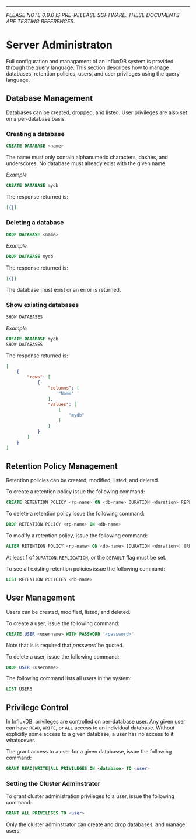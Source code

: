 ---
_PLEASE NOTE 0.9.0 IS PRE-RELEASE SOFTWARE. THESE DOCUMENTS ARE TESTING REFERENCES_.

# Server Administraton
Full configuration and managament of an InfluxDB system is provided through the query language. This section describes how to manage databases, retention policies, users, and user privileges using the query language.

## Database Management
Databases can be created, dropped, and listed. User privileges are also set on a per-database basis.

### Creating a database
```sql
CREATE DATABASE <name>
```

The name must only contain alphanumeric characters, dashes, and underscores. No database must already exist with the given name.

_Example_

```sql
CREATE DATABASE mydb
```
The response returned is:

```json
[{}]
```

### Deleting a database
```sql
DROP DATABASE <name>
```

_Example_

```sql
DROP DATABASE mydb
```
The response returned is:

```json
[{}]
```

The database must exist or an error is returned.

### Show existing databases
```sql
SHOW DATABASES
```

_Example_

```sql
CREATE DATABASE mydb
SHOW DATABASES
```

The response returned is:

```json
[
    {
        "rows": [
            {
                "columns": [
                    "Name"
                ],
                "values": [
                    [
                        "mydb"
                    ]
                ]
            }
        ]
    }
]
```

## Retention Policy Management
Retention policies can be created, modified, listed, and deleted.

To create a retention policy issue the following command:

```sql
CREATE RETENTION POLICY <rp-name> ON <db-name> DURATION <duration> REPLICATION <n> [DEFAULT]
```

To delete a retention policy issue the following command:

```sql
DROP RETENTION POLICY <rp-name> ON <db-name>
```

To modify a retention policy, issue the following command:

```sql
ALTER RETENTION POLICY <rp-name> ON <db-name> [DURATION <duration>] [REPLICATION <n>] [DEFAULT]
```

At least 1 of `DURATION`, `REPLICATION`, or the `DEFAULT` flag must be set.

To see all existing retention policies issue the following command:

```sql
LIST RETENTION POLICIES <db-name>
```

## User Management
Users can be created, modified, listed, and deleted.

To create a user, issue the following command:

```sql
CREATE USER <username> WITH PASSWORD '<password>'
```
Note that is is required that _password_ be quoted.

To delete a user, issue the following command:

```sql
DROP USER <username>
```

The following command lists all users in the system:

```sql
LIST USERS
```

## Privilege Control
In InfluxDB, privileges are controlled on per-database user. Any given user can have `READ`, `WRITE`, or `ALL` access to an individual database. Without explicitly some access to a given database, a user has no access to it whatsoever.

The grant access to a user for a given databasse, issue the following command:

```sql
GRANT READ|WRITE|ALL PRIVILEGES ON <database> TO <user>
```

### Setting the Cluster Adminstrator
To grant cluster administration privileges to a user, issue the following command:

```sql
GRANT ALL PRIVILEGES TO <user>
```

Only the cluster adminstrator can create and drop databases, and manage users.
